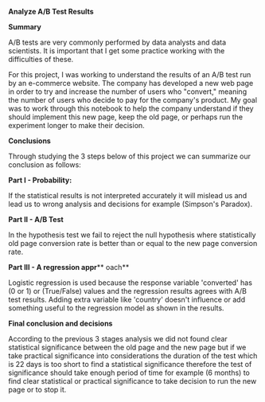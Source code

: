 **Analyze A/B Test Results**

**Summary**

A/B tests are very commonly performed by data analysts and data scientists. It is important that I get some practice working with the difficulties of these.

For this project, I was working to understand the results of an A/B test run by an e-commerce website. The company has developed a new web page in order to try and increase the number of users who &quot;convert,&quot; meaning the number of users who decide to pay for the company&#39;s product. My goal was to work through this notebook to help the company understand if they should implement this new page, keep the old page, or perhaps run the experiment longer to make their decision.

**Conclusions**

Through studying the 3 steps below of this project we can summarize our conclusion as follows:

**Part I - Probability:**

If the statistical results is not interpreted accurately it will mislead us and lead us to wrong analysis and decisions for example (Simpson&#39;s Paradox).

**Part II - A/B Test**

In the hypothesis test we fail to reject the null hypothesis where statistically old page conversion rate is better than or equal to the new page conversion rate.

**Part III - A regression appr**** oach**

Logistic regression is used because the response variable &#39;converted&#39; has (0 or 1) or (True/False) values and the regression results agrees with A/B test results. Adding extra variable like &#39;country&#39; doesn&#39;t influence or add something useful to the regression model as shown in the results.

**Final conclusion and decisions**

According to the previous 3 stages analysis we did not found clear statistical significance between the old page and the new page but if we take practical significance into considerations the duration of the test which is 22 days is too short to find a statistical significance therefore the test of significance should take enough period of time for example (6 months) to find clear statistical or practical significance to take decision to run the new page or to stop it.

